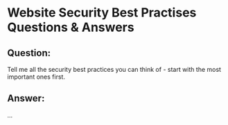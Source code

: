 # Website Security Best Practises Questions & Answers

## Question:
Tell me all the security best practices you can think of - start with the most important ones first.



## Answer:

...